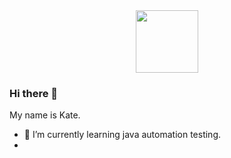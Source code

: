<div id="header" align="center">
  <img src="https://media.giphy.com/media/SHjOSDkKZ18qOHA5B5/giphy.gif" width="100"/>
</div>

### Hi there 👋
My name is Kate.
- 🌱 I’m currently learning java automation testing. 
- 
